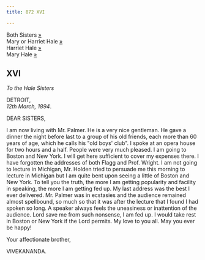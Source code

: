 ```yaml
---
title: 872 XVI

---
```

  

  
Both Sisters [»](017_babies.htm)  
Mary or Harriet Hale [»](017_babies.htm)  
Harriet Hale [»](017_babies.htm)  
Mary Hale [»](017_babies.htm)

## XVI

*To the Hale Sisters*

DETROIT,  
*12th March, 1894*.

DEAR SISTERS,

I am now living with Mr. Palmer. He is a very nice gentleman. He gave a
dinner the night before last to a group of his old friends, each more
than 60 years of age, which he calls his "old boys' club". I spoke at an
opera house for two hours and a half. People were very much pleased. I
am going to Boston and New York. I will get here sufficient to cover my
expenses there. I have forgotten the addresses of both Flagg and Prof.
Wright. I am not going to lecture in Michigan, Mr. Holden tried to
persuade me this morning to lecture in Michigan but I am quite bent upon
seeing a little of Boston and New York. To tell you the truth, the more
I am getting popularity and facility in speaking, the more I am getting
fed up. My last address was the best I ever delivered. Mr. Palmer was in
ecstasies and the audience remained almost spellbound, so much so that
it was after the lecture that I found I had spoken so long. A speaker
always feels the uneasiness or inattention of the audience. Lord save me
from such nonsense, I am fed up. I would take rest in Boston or New York
if the Lord permits. My love to you all. May you ever be happy!

Your affectionate brother,

VIVEKANANDA.